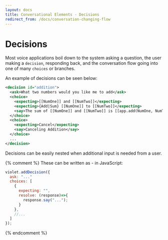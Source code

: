 ```yaml
---
layout: docs
title: Conversational Elements - Decisions
redirect_from: /docs/conversation-changing-flow
---
```

# Decisions
Most voice applications boil down to the system asking a question, the user making a `decision`, responding back, and the conversation flow going into one of many `choices` or branches.

An example of decisions can be seen below:

```xml
<decision id="addition">
  <ask>What two numbers would you like me to add</ask>
  <choice>
    <expecting>[[NumOne]] and [[NumTwo]]</expecting>
    <expecting>{Add|Sum} [[NumOne]] to [[NumTwo]]</expecting>
    <say>The sum of [[NumOne]] and [[NumTwo]] is [[app.add(NumOne, NumTwo)]]</say>
  </choice>
  <choice>
    <expecting>Cancel</expecting>
    <say>Canceling Addition</say>
  </choice>
  ...
</decision>
```
Decisions can be easily nested when additional input is needed from a user.

{% comment %}
These can be written as - in JavaScript:
```javascript
violet.addDecision({
  ask: "..."
  choices: [
    {
      expecting: "",
      resolve: (response)=>{
        response.say("...");
      }
    },
    //...
  ]
});
```
{% endcomment %}
